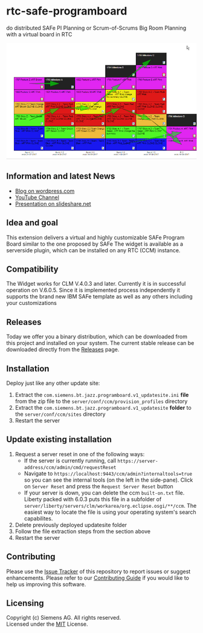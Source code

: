 # rtc-safe-programboard
do distributed SAFe PI Planning or Scrum-of-Scrums Big Room Planning with a virtual board in RTC

![SAFeProgramBoardRTC](docs/images/SAFeProgramBoardRTC.jpg)

## Information and latest News
- [Blog on wordpress.com](https://timeboxplanning.wordpress.com/)
- [YouTube Channel](https://www.youtube.com/channel/UCcvclkdfdmOS6AuR62bZ_PA/playlists)
- [Presentation on slideshare.net](https://www.slideshare.net/MarkusGiacomuzzi)

## Idea and goal
This extension delivers a virtual and highly customizable SAFe Program Board similar to the one proposed by SAFe
The widget is available as a serverside plugin, which can be installed on any RTC (CCM) instance.

## Compatibility
The Widget works for CLM V.4.0.3 and later. Currently it is in successful operation on V.6.0.5.
Since it is implemented process independently it supports the brand new IBM SAFe template as well as any others including your customizations

## Releases
Today we offer you a binary distribution, which can be downloaded from this project and installed on your system. The current stable release can be downloaded directly from the [Releases](https://github.com/jazz-community/rtc-safe-programboard/releases) page.

## Installation
Deploy just like any other update site:

1. Extract the `com.siemens.bt.jazz.programboard.v1_updatesite.ini` **file** from the zip file to the `server/conf/ccm/provision_profiles` directory
2. Extract the `com.siemens.bt.jazz.programboard.v1_updatesite` **folder** to the `server/conf/ccm/sites` directory
3. Restart the server

## Update existing installation
1. Request a server reset in one of the following ways:
    * If the server is currently running, call `https://server-address/ccm/admin/cmd/requestReset`
    * Navigate to `https://localhost:9443/ccm/admin?internaltools=true` so you can see the internal tools (on the left in the side-pane). Click on `Server Reset` and press the `Request Server Reset` button
    * If your server is down, you can delete the ccm `built-on.txt` file. Liberty packed with 6.0.3 puts this file in a subfolder of `server/liberty/servers/clm/workarea/org.eclipse.osgi/**/ccm`. The easiest way to locate the file is using your operating system's search capabilites.
2. Delete previously deployed updatesite folder
3. Follow the file extraction steps from the section above
4. Restart the server

## Contributing
Please use the [Issue Tracker](https://github.com/jazz-community/rtc-safe-programboard/issues) of this repository to report issues or suggest enhancements.
Please refer to our [Contributing Guide](CONTRIBUTING.md#contributing) if you would like to help us improving this software.

## Licensing
Copyright (c) Siemens AG. All rights reserved.<br>
Licensed under the [MIT](LICENSE.md) License.

